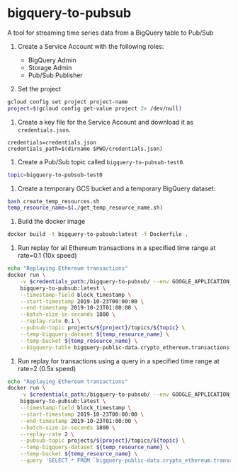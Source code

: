 # bigquery-to-pubsub

A tool for streaming time series data from a BigQuery table to Pub/Sub

1. Create a Service Account with the following roles:
    - BigQuery Admin
    - Storage Admin
    - Pub/Sub Publisher 

1. Set the project

```bash
gcloud config set project project-name
project=$(gcloud config get-value project 2> /dev/null)
```

1. Create a key file for the Service Account and download it as `credentials.json`.

```
credentials=credentials.json
credentials_path=$(dirname $PWD/credentials.json)
```

1. Create a Pub/Sub topic called `bigquery-to-pubsub-test0`.

```bash
topic=bigquery-to-pubsub-test0
```

1. Create a temporary GCS bucket and a temporary BigQuery dataset:

```bash
bash create_temp_resources.sh
temp_resource_name=$(./get_temp_resource_name.sh)
```

1. Build the docker image

```bash
docker build -t bigquery-to-pubsub:latest -f Dockerfile .
```
 
1. Run replay for all Ethereum transactions in a specified time range at rate=0.1 (10x speed)

```bash
echo "Replaying Ethereum transactions"
docker run \
    -v $credentials_path:/bigquery-to-pubsub/ --env GOOGLE_APPLICATION_CREDENTIALS=/bigquery-to-pubsub/$credentials \
    bigquery-to-pubsub:latest \
    --timestamp-field block_timestamp \
    --start-timestamp 2019-10-23T00:00:00 \
    --end-timestamp 2019-10-23T01:00:00 \
    --batch-size-in-seconds 1800 \
    --replay-rate 0.1 \
    --pubsub-topic projects/${project}/topics/${topic} \
    --temp-bigquery-dataset ${temp_resource_name} \
    --temp-bucket ${temp_resource_name} \
    --bigquery-table bigquery-public-data.crypto_ethereum.transactions
```

1. Run replay for transactions using a query in a specified time range at rate=2 (0.5x speed)

```bash
echo "Replaying Ethereum transactions"
docker run \
    -v $credentials_path:/bigquery-to-pubsub/ --env GOOGLE_APPLICATION_CREDENTIALS=/bigquery-to-pubsub/$credentials \
    bigquery-to-pubsub:latest \
    --timestamp-field block_timestamp \
    --start-timestamp 2019-10-23T00:00:00 \
    --end-timestamp 2019-10-23T01:00:00 \
    --batch-size-in-seconds 1800 \
    --replay-rate 2 \
    --pubsub-topic projects/${project}/topics/${topic} \
    --temp-bigquery-dataset ${temp_resource_name} \
    --temp-bucket ${temp_resource_name} \
    --query 'SELECT * FROM `bigquery-public-data.crypto_ethereum.transactions` WHERE block_timestamp >= "2019-10-23 00:00:00" AND block_timestamp < "2019-10-24 00:00:00" AND (from_address IN (SELECT address FROM `exchange-flow-demo.exchange_wallet_addresses.exchange_wallet_addresses`) OR to_address IN (SELECT address FROM `exchange-flow-demo.exchange_wallet_addresses.exchange_wallet_addresses`))'
```
